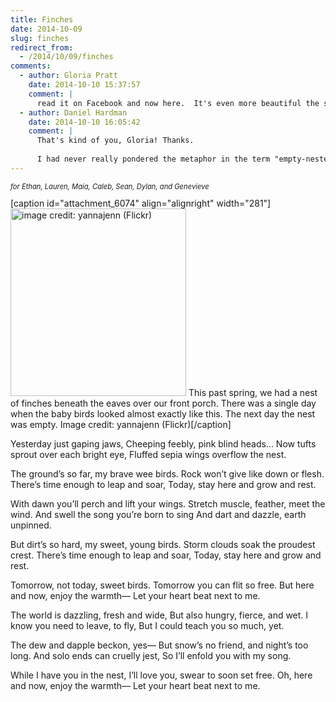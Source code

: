```yaml
---
title: Finches
date: 2014-10-09
slug: finches
redirect_from:
  - /2014/10/09/finches
comments:
  - author: Gloria Pratt
    date: 2014-10-10 15:37:57
    comment: |
      read it on Facebook and now here.  It's even more beautiful the second time around.
  - author: Daniel Hardman
    date: 2014-10-10 16:05:42
    comment: |
      That's kind of you, Gloria! Thanks.
      
      I had never really pondered the metaphor in the term "empty-nester" until recently. Now I find that it has a lot of rich layers to it, some happy and some sad. Parenthood continues to stretch and surprise me.
---
```

<p style="font-size:80%;font-style:italic;">for Ethan, Lauren, Maia, Caleb, Sean, Dylan, and Genevieve</p>[caption id="attachment_6074" align="alignright" width="281"]<a href="https://sivanea.com/wp-content/uploads/2014/10/3593577699_b96a610812_o.jpg"><img class="wp-image-6074 size-medium" src="https://sivanea.com/wp-content/uploads/2014/10/3593577699_b96a610812_o.jpg?w=281" alt="image credit: yannajenn (Flickr)" width="281" height="300" /></a> This past spring, we had a nest of finches beneath the eaves over our front porch. There was a single day when the baby birds looked almost exactly like this. The next day the nest was empty. Image credit: yannajenn (Flickr)[/caption]

<p class="poetry">Yesterday just gaping jaws,
Cheeping feebly, pink blind heads...
Now tufts sprout over each bright eye,
Fluffed sepia wings overflow the nest.

The ground’s so far, my brave wee birds.
Rock won’t give like down or flesh.
There’s time enough to leap and soar,
Today, stay here and grow and rest.

With dawn you’ll perch and lift your wings.
Stretch muscle, feather, meet the wind.
And swell the song you’re born to sing
And dart and dazzle, earth unpinned.

But dirt’s so hard, my sweet, young birds.
Storm clouds soak the proudest crest.
There’s time enough to leap and soar,
Today, stay here and grow and rest.

Tomorrow, not today, sweet birds.
Tomorrow you can flit so free.
But here and now, enjoy the warmth&mdash;
Let your heart beat next to me.

The world is dazzling, fresh and wide,
But also hungry, fierce, and wet.
I know you need to leave, to fly,
But I could teach you so much, yet.

The dew and dapple beckon, yes&mdash;
But snow’s no friend, and night’s too long.
And solo ends can cruelly jest,
So I’ll enfold you with my song.

While I have you in the nest,
I’ll love you, swear to soon set free.
Oh, here and now, enjoy the warmth&mdash;
Let your heart beat next to me.</p>
